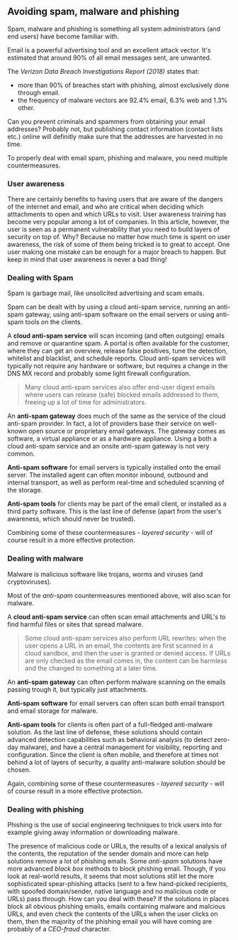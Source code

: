 


## Avoiding spam, malware and phishing

Spam, malware and phishing is something all system administrators (and end users) have become familiar with.

Email is a powerful advertising tool and an excellent attack vector. It's estimated that around 90% of all email messages sent, are unwanted. 

The *Verizon Data Breach Investigations Report (2018)* states that:

  - more than 90% of breaches start with phishing, almost exclusively done through email.
  - the frequency of malware vectors are 92.4% email, 6.3% web and 1.3% other.

Can you prevent criminals and spammers from obtaining your email addresses? Probably not, but publishing contact information (contact lists etc.) online will definitly make sure that the addresses are harvested in no time. 

To properly deal with email spam, phishing and malware, you need multiple countermeasures.

### User awareness

There are certainly benefits to having users that are aware of the dangers of the internet and email, and who are critical when deciding which atttachments to open and which URLs to visit. User awareness training has become very popular among a lot of companies. In this article, however, the user is seen as a permanent vulnerability that you need to build layers of security on top of. Why? Because no matter how much time is spent on user awareness, the risk of some of them being tricked is to great to accept. One user making one mistake can be enough for a major breach to happen. But keep in mind that user awareness is never a bad thing!


### Dealing with Spam

Spam is garbage mail, like unsolicited advertising and scam emails.

Spam can be dealt with by using a cloud anti-spam service, running an anti-spam gateway, using anti-spam software on the email servers or using anti-spam tools on the clients.

A **cloud anti-spam service** will scan incoming (and often outgoing) emails and remove or quarantine spam. 
A portal is often available for the customer, where they can get an overview, release false positives, tune the detection, whitelist and blacklist, and schedule reports.
Cloud anti-spam services will typically not require any hardware or software, but requires a change in the DNS MX record and probably some light firewall configuration.

> Many cloud anti-spam services also offer end-user digest emails where users can release (safe) blocked emails addressed to them, freeing up a lot of time for administrators.

An **anti-spam gateway** does much of the same as the service of the cloud anti-spam provider. In fact, a lot of providers base their service on well-known open source or proprietary email gateways.
The gateway comes as software, a virtual appliance or as a hardware appliance. Using a both a cloud anti-spam service and an onsite anti-spam gateway is not very common.

**Anti-spam software** for email servers is typically installed onto the email server. The installed agent can often monitor inbound, outbound and internal transport, as well as perform real-time and scheduled scanning of the storage.

**Anti-spam tools** for clients may be part of the email client, or installed as a third party software. This is the last line of defense (apart from the user's awareness, which should never be trusted).

Combining some of these countermeasures - *layered security* - will of course result in a more effective protection.


### Dealing with malware

Malware is malicious software like trojans, worms and viruses (and cryptoviruses).

Most of the *anti-spam* countermeasures mentioned above, will also scan for malware.

A **cloud anti-spam service** can often scan email attachments and URL's to find harmful files or sites that spread malware.

> Some cloud anti-spam services also perform URL rewrites: when the user opens a URL in an email, the contents are first scanned in a cloud sandbox, and then the user is granted or denied access.
> If URLs are only checked as the email comes in, the content can be harmless and the changed to something at a later time.

An **anti-spam gateway** can often perform malware scanning on the emails passing trough it, but typically just attachments.

**Anti-spam software** for email servers can often scan both email transport and email storage for malware.

**Anti-spam tools** for clients is often part of a full-fledged anti-malware solution. As the last line of defense, these solutions should contain advanced detection capabilities such as behavioral analysis (to detect zero-day malware), and have a central management for visibility, reporting and configuration. Since the client is often mobile, and therefore at times not behind a lot of layers of security, a quality anti-malware solution should be chosen.

Again, combining some of these countermeasures - *layered security* - will of course result in a more effective protection.


### Dealing with phishing

Phishing is the use of social engineering techniques to trick users into for example giving away information or downloading malware.

The presence of malicious code or URLs, the results of a lexical analysis of the contents, the reputation of the sender domain and more can help solutions remove a lot of phishing emails. Some *anti-spam* solutions have more advanced *black box* methods to block phishing email. Though, if you look at real-world results, it seems that most solutions still let the more sophisticated spear-phishing attacks (sent to a few hand-picked recipients, with spoofed domain/sender, native language and no malicious code or URLs) pass through. How can you deal with these? If the solutions in places block all obvious phishing emails, emails containing malware and malcious URLs, and even check the contents of the URLs when the user clicks on them, then the majority of the phishing email you will have coming are probably of a *CEO-fraud* character.













